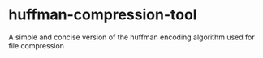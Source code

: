 # huffman-compression-tool
A simple and concise version of the huffman encoding  algorithm used for file compression
